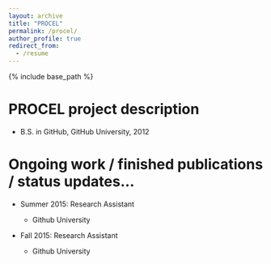 ```yaml
---
layout: archive
title: "PROCEL"
permalink: /procel/
author_profile: true
redirect_from:
  - /resume
---
```


{% include base_path %}

PROCEL project description
======
* B.S. in GitHub, GitHub University, 2012


Ongoing work / finished publications / status updates...
======
* Summer 2015: Research Assistant
  * Github University

* Fall 2015: Research Assistant
  * Github University
